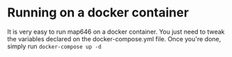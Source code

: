 # Running on a docker container

It is very easy to run map646 on a docker container.
You just need to tweak the variables declared on the docker-compose.yml file.
Once you're done, simply run `docker-compose up -d`

